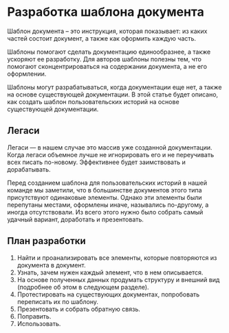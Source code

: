 # Разработка шаблона документа

Шаблон документа – это инструкция, которая показывает: из каких частей состоит документ, а также как оформить каждую часть.

Шаблоны помогают сделать документацию единообразнее, а также ускоряют ее разработку.
Для авторов шаблоны полезны тем, что помогают сконцентрироваться на содержании документа, а не его оформлении.

Шаблоны могут разрабатываться, когда документации еще нет, а также на основе существующей документации.
В этой статье будет описано, как создать шаблон пользовательских историй на основе существующей документации.

## Легаси

Легаси — в нашем случае это массив уже созданной документации.
Когда легаси объемное лучше не игнорировать его и не переучивать всех писать по-новому.
Эффективнее будет заимствовать и дорабатывать.

Перед созданием шаблона для пользовательских историй в нашей команде мы заметили, что в большинстве документов этого типа присутствуют одинаковые элементы.
Однако эти элементы были перепутаны местами, оформлены иначе, назывались по-другому, а иногда отсутствовали.
Из всего этого нужно было собрать самый удачный вариант, доработать и презентовать.

## План разработки

1. Найти и проанализировать все элементы, которые повторяются из документа в документ.
2. Узнать, зачем нужен каждый элемент, что в нем описывается.
3. На основе полученных данных продумать структуру и внешний вид (подробнее об этом в следующем разделе).
4. Протестировать на существующих документах, попробовать переписать их по шаблону.
5. Презентовать и собрать обратную связь.
6. Поправить.
7. Использовать.



